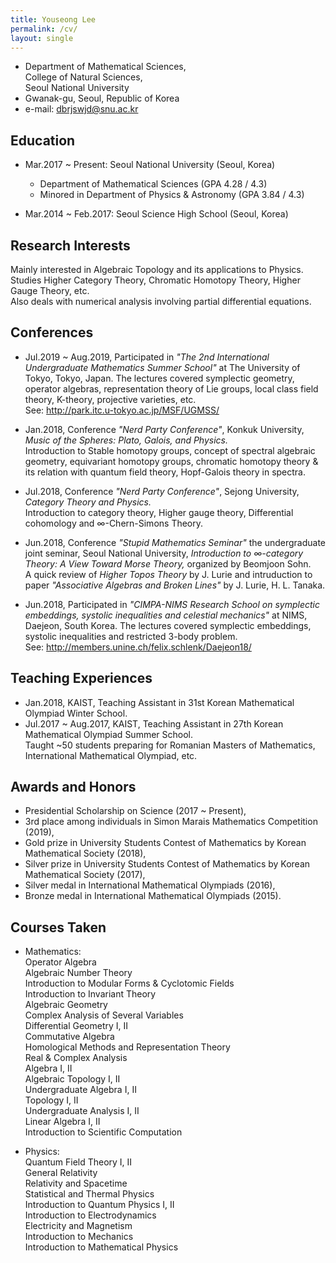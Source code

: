 ```yaml
---
title: Youseong Lee
permalink: /cv/
layout: single
---
```


- Department of Mathematical Sciences,   
College of Natural Sciences,   
Seoul National University   
- Gwanak-gu, Seoul, Republic of Korea   
- e-mail: dbrjswjd@snu.ac.kr   

## Education
- Mar.2017 ~ Present: Seoul National University (Seoul, Korea)   
    - Department of Mathematical Sciences (GPA 4.28 / 4.3)   
    - Minored in Department of Physics & Astronomy (GPA 3.84 / 4.3) 

- Mar.2014 ~ Feb.2017: Seoul Science High School (Seoul, Korea)

## Research Interests
Mainly interested in Algebraic Topology and its applications to Physics.   
Studies Higher Category Theory, Chromatic Homotopy Theory, Higher Gauge Theory, etc.    
Also deals with numerical analysis involving partial differential equations.    

## Conferences
- Jul.2019 ~ Aug.2019, Participated in _"The 2nd International Undergraduate Mathematics Summer School"_ at The University of Tokyo, Tokyo, Japan. The lectures covered symplectic geometry, operator algebras, representation theory of Lie groups, local class field theory, K-theory, projective varieties, etc.   
See: http://park.itc.u-tokyo.ac.jp/MSF/UGMSS/

- Jan.2018, Conference _"Nerd Party Conference"_, Konkuk University, _Music of the Spheres: Plato, Galois, and Physics._   
Introduction to Stable homotopy groups, concept of spectral algebraic geometry, equivariant homotopy groups, chromatic homotopy theory & its relation with quantum field theory, Hopf-Galois theory in spectra.

- Jul.2018, Conference _"Nerd Party Conference"_, Sejong University, _Category Theory and Physics._   
Introduction to category theory, Higher gauge theory, Differential cohomology and ∞-Chern-Simons Theory. 

- Jun.2018, Conference _"Stupid Mathematics Seminar"_ the undergraduate joint seminar, Seoul National University, _Introduction to ∞-category Theory: A View Toward Morse Theory,_ organized by Beomjoon Sohn.   
A quick review of _Higher Topos Theory_ by J. Lurie and intruduction to paper _"Associative Algebras and Broken Lines"_ by J. Lurie, H. L. Tanaka.

- Jun.2018, Participated in _"CIMPA-NIMS Research School on symplectic embeddings, systolic inequalities and celestial mechanics"_ at NIMS, Daejeon, South Korea. The lectures covered symplectic embeddings, systolic inequalities and restricted 3-body problem.   
See: http://members.unine.ch/felix.schlenk/Daejeon18/

## Teaching Experiences
- Jan.2018, KAIST, Teaching Assistant in 31st Korean Mathematical Olympiad Winter School. 
- Jul.2017 ~ Aug.2017, KAIST, Teaching Assistant in 27th Korean Mathematical Olympiad Summer School.   
Taught ~50 students preparing for Romanian Masters of Mathematics, International Mathematical Olympiad, etc. 


## Awards and Honors
- Presidential Scholarship on Science (2017 ~ Present),    
- 3rd place among individuals in Simon Marais Mathematics Competition (2019),    
- Gold prize in University Students Contest of Mathematics by Korean Mathematical Society (2018),    
- Silver prize in University Students Contest of Mathematics by Korean Mathematical Society (2017),   
- Silver medal in International Mathematical Olympiads (2016),    
- Bronze medal in International Mathematical Olympiads (2015).    

## Courses Taken
- Mathematics:   
Operator Algebra   
Algebraic Number Theory   
Introduction to Modular Forms & Cyclotomic Fields   
Introduction to Invariant Theory   
Algebraic Geometry   
Complex Analysis of Several Variables   
Differential Geometry I, II   
Commutative Algebra   
Homological Methods and Representation Theory   
Real & Complex Analysis   
Algebra I, II   
Algebraic Topology I, II   
Undergraduate Algebra I, II   
Topology I, II   
Undergraduate Analysis I, II   
Linear Algebra I, II   
Introduction to Scientific Computation   

- Physics:   
Quantum Field Theory I, II   
General Relativity   
Relativity and Spacetime   
Statistical and Thermal Physics   
Introduction to Quantum Physics I, II   
Introduction to Electrodynamics   
Electricity and Magnetism   
Introduction to Mechanics   
Introduction to Mathematical Physics   